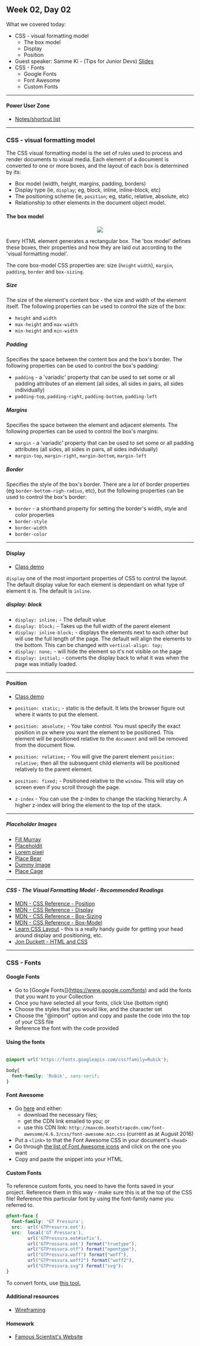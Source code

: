 ## Week 02, Day 02

What we covered today:
- CSS - visual formatting model
  - The box model
  - Display
  - Position
- Guest speaker: Samme Ki - (Tips for Junior Devs) [Slides](https://docs.google.com/presentation/d/1BV589uCm0AVvZEXaMk-ZBKs8CYPV2OBqKNNMHklP7jo)
- CSS - Fonts
  - Google Fonts
  - Font Awesome
  - Custom Fonts
___


#### Power User Zone

- [Notes/shortcut list](https://gist.github.com/textchimp/faa5366b949067699f17734f42e5b5ea)

___


### CSS - visual formatting model

The CSS visual formatting model is the set of rules used to process and render documents to visual media. Each element of a document is converted to one or more boxes, and the layout of each box is determined by its:

- Box model (width, height, margins, padding, borders)
- Display type (ie, `display`; eg, block, inline, inline-block, etc)
- The positioning scheme (ie, `position`; eg, static, relative, absolute, etc)
- Relationship to other elements in the document object model.

#### The box model

<div style="text-align:center;">
  <img src="https://i.imgur.com/DSi2s3A.png" />
</div>

Every HTML element generates a rectangular box. The 'box model' defines these boxes, their properties and how they are laid out according to the 'visual formatting model'.

The core box-model CSS properties are: size (`height` `width`), `margin`, `padding`, `border` and `box-sizing`.

##### _Size_

The size of the element's content box - the size and width of the element itself. The following properties can be used to control the size of the box:

- `height` and `width`
- `max-height` and `max-width`
- `min-height` and `min-width`

##### _Padding_

Specifies the space between the content box and the box's border. The following properties can be used to control the box's padding:

- `padding` - a 'variadic' property that can be used to set some or all padding attributes of an element (all sides, all sides in pairs, all sides individually)
- `padding-top`, `padding-right`, `padding-bottom`, `padding-left`

##### _Margins_

Specifies the space between the element and adjacent elements. The following properties can be used to control the box's margins:

- `margin` - a 'variadic' property that can be used to set some or all padding attributes (all sides, all sides in pairs, all sides individually)
- `margin-top`, `margin-right`, `margin-bottom`, `margin-left`

##### _Border_

Specifies the style of the box's border. There are a _lot_ of border properties (eg `border-bottom-righ-radius`, etc), but the following properties can be used to control the box's border:

- `border` - a shorthand property for setting the border's width, style and color properties
- `border-style`
- `border-width`
- `border-color`

___

#### Display

- [Class demo](https://github.com/textchimp/wdi-27/tree/master/week2)

`display` one of the most important properties of CSS to control the layout. The default display value for each element is dependant on what type of element it is. The default is `inline`.

##### _display: block_

- `display: inline;` -  The default value
- `display: block;` - Takes up the full width of the parent element
- `display: inline-block;` - displays the elements next to each other but will use the full length of the page. The default will align the elements to the bottom. This can be changed with `vertical-align: top;`
- `display: none;` - will hide the element so it's not visible on the page
- `display: initial;` - converts the display back to what it was when the page was initially loaded.


___

#### Position

- [Class demo](https://github.com/textchimp/wdi-27/tree/master/week2)

- `position: static;` - static is the default. It lets the browser figure out where it wants to put the element.
- `position: absolute;` - You take control. You must specify the exact position in px where you want the element to be positioned. This element will be positioned relative to the `document` and will be removed from the document flow.
- `position: relative;` - You will give the parent element `position: relative;` then all the subsequent child elements will be positioned relatively to the parent element.
- `position: fixed;` -  Positioned relative to the `window`. This will stay on screen even if you scroll through the page.
- `z-index` - You can use the z-index to change the stacking hierarchy. A higher z-index will bring the element to the top of the stack.

___

##### _Placeholder Images_


- [Fill Murray](http://www.fillmurray.com/)
- [Placeholdit](http://placehold.it/)
- [Lorem pixel](http://lorempixel.com/)
- [Place Bear](http://placebear.com/)
- [Dummy Image](http://dummyimage.com/)
- [Place Cage](http://www.placecage.com/)

___

#### _CSS - The Visual Formatting Model - Recommended Readings_

- [MDN - CSS Reference - Position](https://developer.mozilla.org/en-US/docs/Web/CSS/position)
- [MDN - CSS Reference - Display](https://developer.mozilla.org/en-US/docs/Web/CSS/display)
- [MDN - CSS Reference - Box-Sizing](https://developer.mozilla.org/en-US/docs/Web/CSS/box-sizing)
- [MDN - CSS Reference - Box-Model](https://developer.mozilla.org/en-US/docs/Learn/CSS/Introduction_to_CSS/Box_model)
- [Learn CSS Layout](http://learnlayout.com/) - this is a really handy guide for getting your head around display and positioning, etc.
- [Jon Duckett - HTML and CSS](http://www.htmlandcssbook.com/)

___

### CSS - Fonts

#### Google Fonts

- Go to [Google Fonts]](https://www.google.com/fonts) and add the fonts that you want to your Collection
- Once you have selected all your fonts, click Use (bottom right)
- Choose the styles that you would like, and the character set
- Choose the "@import" option and copy and paste the code into the top of your CSS file
- Reference the font with the code provided

#### Using the fonts

```css

@import url('https://fonts.googleapis.com/css?family=Rubik');

body{
  font-family: 'Rubik', sans-serif;
}

```

#### Font Awesome

- Go [here](http://fortawesome.github.io/Font-Awesome/get-started/) and either:
  + download the necessary files;
  + get the CDN link emailed to you; or
  + use this CDN link: `http://maxcdn.bootstrapcdn.com/font-awesome/4.6.3/css/font-awesome.min.css` (current as at August 2016)
- Put a `<link>` to that the Font Awesome CSS in your document's `<head>`
- Go through [the list of Font Awesome icons](http://fortawesome.github.io/Font-Awesome/icons/) and click on the one you want
- Copy and paste the snippet into your HTML.

#### Custom Fonts

To reference custom fonts, you need to have the fonts saved in your project.  Reference them in this way - make sure this is at the top of the CSS file!  Reference this particular font by using the font-family name you referred to.

```css
@font-face {
  font-family: 'GT Pressura';
  src:  url('GTPresurra.eot');
  src:  local('GT Pressura'),
        url('GTPressura.eot#iefix'),
        url('GTPressura.eot') format("truetype"),
        url("GTPressura.otf") format("opentype"),
        url("GTPressura.woff") format("woff"),
        url("GTPressura.woff2") format("woff2"),
        url("GTPressura.svg") format("svg");
}
```

To convert fonts, use [this tool.](http://onlinefontconverter.com/)


#### Additional resources

- [Wireframing](https://wireframe.cc/)

#### Homework

- [Famous Scientist's Website](https://gist.github.com/textchimp/ae04dc55da685d6039241912017bb327)
